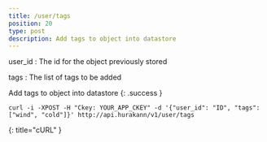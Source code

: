 ```yaml
---
title: /user/tags
position: 20
type: post
description: Add tags to object into datastore 
---
```

user_id
: The id for the object previously stored

tags
: The list of tags to be added

Add tags to object into datastore
{: .success }

~~~ shell
curl -i -XPOST -H "Ckey: YOUR_APP_CKEY" -d '{"user_id": "ID", "tags": ["wind", "cold"]}' http://api.hurakann/v1/user/tags
~~~
{: title="cURL" }

